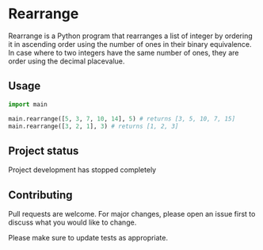 # Rearrange
Rearrange is a Python program that rearranges a list of integer by ordering it in ascending order using the number of ones in their binary equivalence. In case where to two integers have the same number of ones, they are order using the decimal placevalue.

## Usage

```python
import main

main.rearrange([5, 3, 7, 10, 14], 5) # returns [3, 5, 10, 7, 15]
main.rearrange([3, 2, 1], 3) # returns [1, 2, 3]
```
## Project status
Project development has stopped completely

## Contributing
Pull requests are welcome. For major changes, please open an issue first to discuss what you would like to change.

Please make sure to update tests as appropriate.